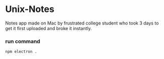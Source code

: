 # Unix-Notes
Notes app made on Mac by frustrated college student who took 3 days to get it first uploaded and broke it instantly.


### run command
```
npm electron .
```